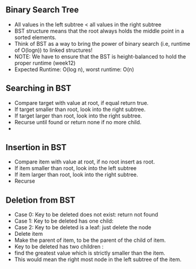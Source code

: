 ## Binary Search Tree 
- All values in the left subtree < all values in the right subtree
- BST structure means that the root always holds the middle point in a sorted elements.
- Think of BST as a way to bring the power of binary search (i.e, runtime of O(logn)) to linked structures! 
- NOTE: We have to ensure that the BST is height-balanced to hold the proper runtime (week12)
- Expected Runtime: O(log n), worst runtime: O(n)

## Searching in BST 

- Compare target with value at root, if equal return true. 
- If target smaller than root, look into the right subtree.
- If target larger than root, look into the right subtree.
- Recurse until found or return none if no more child.
- 

## Insertion in BST 

- Compare item with value at root, if no root insert as root.
- If item smaller than root, look into the left subtree
- If item larger than root, look into the right subtree.
- Recurse

## Deletion from BST 

- Case 0: Key to be deleted does not exist: return not found 
- Case 1: Key to be deleted has one child: 
- Case 2: Key to be deleted is a leaf: just delete the node
- Delete item 
- Make the parent of item, to be the parent of the child of item.
- Key to be deleted has two children :
- find the greatest value which is strictly smaller than the item.
- This would mean the right most node in the left subtree of the item.



